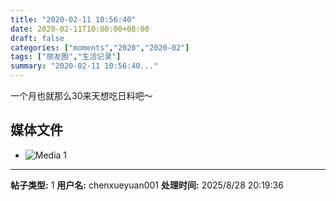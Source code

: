 ```yaml
---
title: "2020-02-11 10:56:40"
date: 2020-02-11T10:00:00+08:00
draft: false
categories: ["moments","2020","2020-02"]
tags: ["朋友圈","生活记录"]
summary: "2020-02-11 10:56:40..."
---
```


一个月也就那么30来天想吃日料吧～

## 媒体文件

- ![Media 1](/Moments/photos/2020-02-11/202002111056400.jpg)

---

**帖子类型:** 1
**用户名:** chenxueyuan001
**处理时间:** 2025/8/28 20:19:36